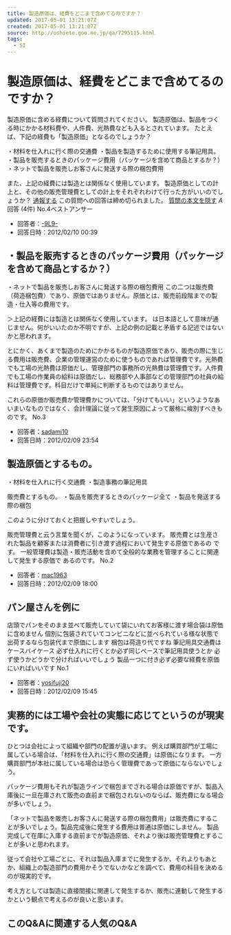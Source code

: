 ```yaml
---
title: 製造原価は、経費をどこまで含めてるのですか？
updated: 2017-05-01 13:21:07Z
created: 2017-05-01 13:21:07Z
source: http://oshiete.goo.ne.jp/qa/7295115.html
tags:
  - SI
---
```


# 製造原価は、経費をどこまで含めてるのですか？

製造原価に含める経費について質問されてください。
製造原価は、製品をつくる時にかかる材料費や、人件費、光熱費なども入るとされています。
たとえば、下記の経費も「製造原価」となるのでしょうか？

・材料を仕入れに行く際の交通費 ・製品を製造するために使用する筆記用具。 ・製品を販売するときのパッケージ費用（パッケージを含めて商品とするか？） ・ネットで製品を販売しお客さんに発送する際の梱包費用

また、上記の経費には製造とは関係なく使用しています。 製造原価としての計上と、その他の販売管理費としての計上をそれぞれわけて行った方がいいのでしょうか？
[通報する](#)
この質問への回答は締め切られました。
[質問の本文を隠す](https://oshiete.goo.ne.jp/qa/7295115.html?from=recommend#)
*A*回答 (4件)
No.4ベストアンサー

- 回答者：[-9L9-](https://oshiete.goo.ne.jp/profile/1241202/)
- 回答日時：2012/02/10 00:39

## ・製品を販売するときのパッケージ費用（パッケージを含めて商品とするか？）

・ネットで製品を販売しお客さんに発送する際の梱包費用
この二つは販売費（荷造梱包費）であり、原価ではありません。原価とは、販売前段階までの製造・仕入等の費用です。

＞上記の経費には製造とは関係なく使用しています。
は日本語として意味が通じません。何がいいたのか不明ですが、上記の例の記載と矛盾する記述ではないかと思われます。

とにかく、あくまで製造のためにかかるものが製造原価であり、販売の際に生じる費用は販売費、企業の管理運営のために使うものであれば管理費です。光熱費でも工場の光熱費は原価だし、管理部門の事務所の光熱費は管理費です。人件費でも工場の作業員の給料は原価だし、総務部や人事部などの管理部門の社員の給料は管理費です。科目だけで単純に判断するものではありません。

これらの原価か販売費か管理費かについては、「分けてもいい」というようなあいまいなものではなく、会計理論に従って発生原因によって厳格に峻別すべきものです。
No.3

- 回答者：[sadami10](https://oshiete.goo.ne.jp/profile/1053600/)
- 回答日時：2012/02/09 23:54

## 製造原価とするもの。

・材料を仕入れに行く交通費
・製造事務の筆記用具

販売費とするもの。
・製品を販売するときのパッケージ全て
・製品を発送する際の梱包

このように分けておくと把握しやすいでしょう。

販売管理費と云う言葉を聞くが，このようになっています。
販売費とは生産された製品を顧客または消費者に引き渡す過程において発生する原価であるの
です。
一般管理費は製造・販売活動を含めて全般的な業務を管理することに関連して発生する原価で
あるのです。
No.2

- 回答者：[mac1963](https://oshiete.goo.ne.jp/profile/1225638/)
- 回答日時：2012/02/09 18:00

## パン屋さんを例に

店頭でパンをそのまま並べて販売していて袋にいれてお客様に渡す場合袋は原価に含めません
個別に包装されていてコンビニなどに並べられている様な状態で出荷するなら包装代まで原価にします
梱包は荷造り代ですね
筆記用具交通費はケースバイケース
必ず仕入れに行くとか必ず同じペースで筆記用具使うとか
必ず使うかどうかで分ければいいでしょう
製品一つに付き必ず必要な経費を原価にいればいいです
No.1

- 回答者：[yosifuji20](https://oshiete.goo.ne.jp/profile/1222664/)
- 回答日時：2012/02/09 15:45

## 実務的には工場や会社の実態に応じてというのが現実です。

ひとつは会社によって組織や部門の配置が違います。
例えば購買部門が工場に属している場合は、「材料を仕入れに行く際の交通費」は原価になります。
一方購買部門が本社に属している場合は恐らく管理費であって原価にならないでしょう。

パッケージ費用もそれが製造ラインで梱包までされる場合は原価ですが、製品入庫後に一旦在庫されて販売の直前まで梱包されないのならば、販売費になる場合が多いでしょう。

「ネットで製品を販売しお客さんに発送する際の梱包費用」は販売費にすることが多いでしょう。製品完成後に発生する費用は普通は原価にしません。
製品完成して在庫に入庫する直前までが製造原価、それより後は販売管理費とすることが多いと思われます。

従って会社や工場ごとに、それは製品入庫までに発生するか、それよりもあとか、組織上の製造部門の費用かそうでないかなどを調べて、費用の科目を決めるのが現実的です。

考え方としては製造に直接間接に関連して発生するか、販売に連動して発生するかという観点で考えるのが良いと思います。

## このQ&Aに関連する人気のQ&A